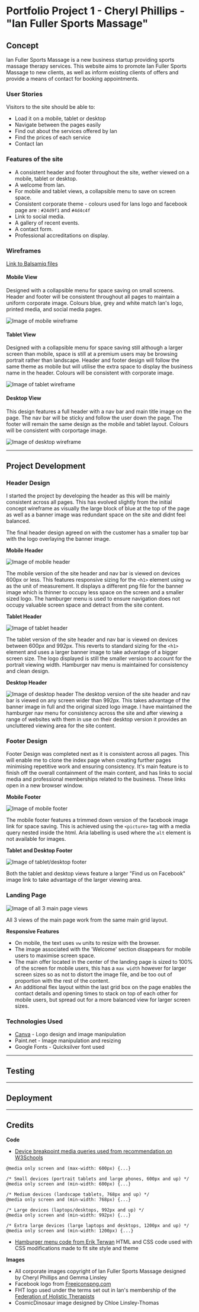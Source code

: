 # Portfolio Project 1 - Cheryl Phillips - "Ian Fuller Sports Massage"

## Concept

Ian Fuller Sports Massage is a new business startup providing sports massage therapy services. This website aims to promote Ian Fuller Sports Massage to new clients, as well as inform existing clients of offers and provide a means of contact for booking appointments.

### User Stories

Visitors to the site should be able to:
* Load it on a mobile, tablet or desktop
* Navigate between the pages easily
* Find out about the services offered by Ian
* Find the prices of each service
* Contact Ian

### Features of the site

* A consistent header and footer throughout the site, wether viewed on a mobile, tablet or desktop. 
* A welcome from Ian.
* For mobile and tablet views, a collapsible menu to save on screen space.
* Consistent corporate theme - colours used for Ians logo and facebook page are : `#24d9f1` and `#4d4c4f`
* Link to social media. 
* A gallery of recent events.
* A contact form.
* Professional accreditations on display. 

### Wireframes

[Link to Balsamiq files](documentation/wireframes/ian_fuller_massage.bmpr)

#### Mobile View
Designed with a collapsible menu for space saving on small screens. Header and footer will be consistent throughout all pages to maintain a uniform corporate image. Colours blue, grey and white match Ian's logo, printed media, and social media pages. 

![Image of mobile wireframe](documentation/wireframes/mobile.png)

#### Tablet View
Designed with a collapsible menu for space saving still although a larger screen than mobile, space is still at a premium users may be browsing portrait rather than landscape. Header and footer design will follow the same theme as mobile but will utilise the extra space to display the business name in the header. Colours will be consistent with corporate image. 

![Image of tablet wireframe](documentation/wireframes/tablet.png)

#### Desktop View
This design features a full header with a nav bar and main title image on the page. The nav bar will be sticky and follow the user down the page. The footer will remain the same design as the mobile and tablet layout. Colours will be consistent with corportage image. 

![Image of desktop wireframe](documentation/wireframes/desktop.png)

---

## Project Development

### Header Design

I started the project by developing the header as this will be mainly consistent across all pages. This has evolved slightly from the initial concept wireframe as visually the large block of blue at the top of the page as well as a banner image was redundant space on the site and didnt feel balanced. 

The final header design agreed on with the customer has a smaller top bar with the logo overlaying the banner image. 

**Mobile Header**

![Image of mobile header](documentation/testing/mobile_header.png)

The mobile version of the site header and nav bar is viewed on devices 600px or less. This features responsive sizing for the ``<h1>`` element using ``vw`` as the unit of measurement. It displays a different png file for the banner image which is thinner to occupy less space on the screen and a smaller sized logo. The hamburger menu is used to ensure navigation does not occupy valuable screen space and detract from the site content. 

**Tablet Header**

![Image of tablet header](documentation/testing/tablet_header.png)

The tablet version of the site header and nav bar is viewed on devices between 600px and 992px. This reverts to standard sizing for the ``<h1>`` element and uses a larger banner image to take advantage of a bigger screen size. The logo displayed is still the smaller version to account for the portrait viewing width. Hamburger nav menu is maintained for consistency and clean design. 

**Desktop Header**

![Image of desktop header](documentation/testing/desktop_header.png)
The desktop version of the site header and nav bar is viewed on any screen wider than 992px. This takes advantage of the banner image in full and the original sized logo image. I have maintained the hamburger nav menu for consistency across the site and after viewing a range of websites with them in use on their desktop version it provides an uncluttered viewing area for the site content. 

### Footer Design
Footer Design was completed next as it is consistent across all pages. This will enable me to clone the index page when creating further pages minimising repetitive work and ensuring consistency. It's main feature is to finish off the overall containment of the main content, and has links to social media and professional memberships related to the business. These links open in a new browser window. 

**Mobile Footer**

![Image of mobile footer](documentation/testing/mobile_footer.png)

The mobile footer features a trimmed down version of the facebook image link for space saving. This is achieved using the ``<picture>`` tag with a media query nested inside the html. Aria labelling is used where the ``alt`` element is not available for images.

**Tablet and Desktop Footer**

![Image of tablet/desktop footer](documentation/testing/tablet_desktop_footer.png)

Both the tablet and desktop views feature a larger "Find us on Facebook" image link to take advantage of the larger viewing area. 

### Landing Page

![Image of all 3 main page views](documentation/testing/mainpage.png)

All 3 views of the main page work from the same main grid layout. 

**Responsive Features**
* On mobile, the text uses ``vw`` units to resize with the browser. 
* The image associated with the 'Welcome' section disappears for mobile users to maximise screen space. 
* The main offer located in the center of the landing page is sized to 100% of the screen for mobile users, this has a ``max width`` however for larger screen sizes so as not to distort the image file, and be too out of proportion with the rest of the content. 
* An additional flex layout within the last grid box on the page enables the contact details and opening times to stack on top of each other for mobile users, but spread out for a more balanced view for larger screen sizes. 

### Technologies Used
* [Canva](www.canva.com) - Logo design and image manipulation
* Paint.net - Image manipulation and resizing
* Google Fonts - Quicksilver font used 

---

## Testing

---

## Deployment

---

## Credits

**Code**

* [Device breakpoint media queries used from recommendation on W3Schools](https://www.w3schools.com/css/css_rwd_mediaqueries.asp)

```/* Extra small devices (phones, 600px and down) */
@media only screen and (max-width: 600px) {...}

/* Small devices (portrait tablets and large phones, 600px and up) */
@media only screen and (min-width: 600px) {...}

/* Medium devices (landscape tablets, 768px and up) */
@media only screen and (min-width: 768px) {...}

/* Large devices (laptops/desktops, 992px and up) */
@media only screen and (min-width: 992px) {...}

/* Extra large devices (large laptops and desktops, 1200px and up) */
@media only screen and (min-width: 1200px) {...}
```

* [Hamburger menu code from Erik Terwan](https://codepen.io/erikterwan/pen/EVzeRP)
HTML and CSS code used with CSS modifications made to fit site style and theme 

**Images**

* All corporate images copyright of Ian Fuller Sports Massage designed by Cheryl Phillips and Gemma Linsley
* Facebook logo from [Freeiconspng.com](https://www.freeiconspng.com/img/46272)
* FHT logo used under the terms set out in Ian's membership of the [Federation of Holistic Therapists](https://www.fht.org.uk)
* CosmicDinosaur image designed by Chloe Linsley-Thomas 